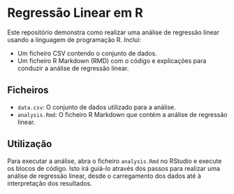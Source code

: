 # Regressão Linear em R

Este repositório demonstra como realizar uma análise de regressão linear usando a linguagem de programação R. Inclui:

- Um ficheiro CSV contendo o conjunto de dados.
- Um ficheiro R Markdown (RMD) com o código e explicações para conduzir a análise de regressão linear.

## Ficheiros

- `data.csv`: O conjunto de dados utilizado para a análise.
- `analysis.Rmd`: O ficheiro R Markdown que contém a análise de regressão linear.

## Utilização

Para executar a análise, abra o ficheiro `analysis.Rmd` no RStudio e execute os blocos de código. Isto irá guiá-lo através dos passos para realizar uma análise de regressão linear, desde o carregamento dos dados até à interpretação dos resultados.
